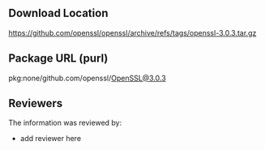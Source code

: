 ## Download Location

https://github.com/openssl/openssl/archive/refs/tags/openssl-3.0.3.tar.gz

## Package URL (purl)

pkg:none/github.com/openssl/OpenSSL@3.0.3

## Reviewers

The information was reviewed by:

* add reviewer here